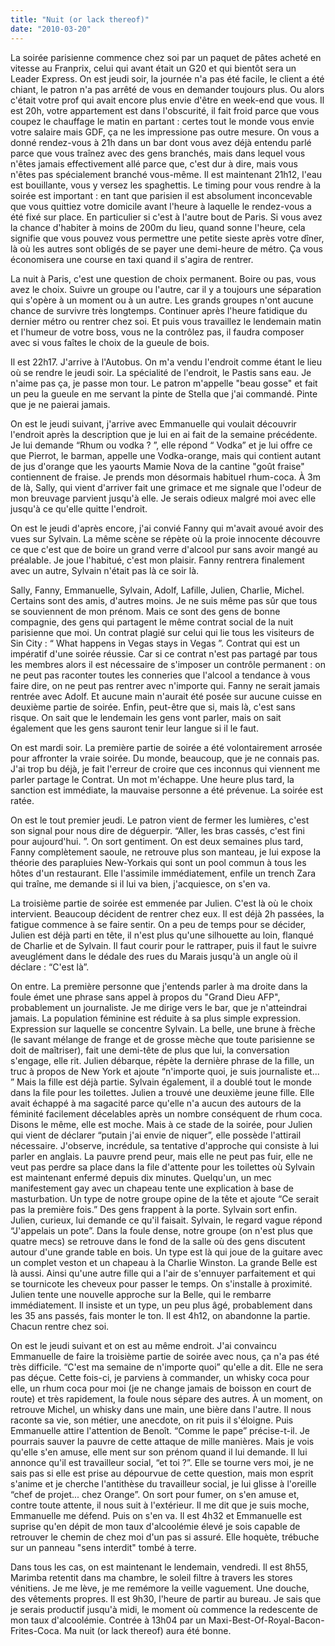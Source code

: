 ```yaml
---
title: "Nuit (or lack thereof)"
date: "2010-03-20"
---
```


La soirée parisienne commence chez soi par un paquet de pâtes acheté en vitesse au Franprix, celui qui avant était un G20 et qui bientôt sera un Leader Express. On est jeudi soir, la journée n'a pas été facile, le client a été chiant, le patron n'a pas arrêté de vous en demander toujours plus. Ou alors c'était votre prof qui avait encore plus envie d'être en week-end que vous. Il est 20h, votre appartement est dans l'obscurité, il fait froid parce que vous coupez le chauffage le matin en partant : certes tout le monde vous envie votre salaire mais GDF, ça ne les impressione pas outre mesure. On vous a donné rendez-vous à 21h dans un bar dont vous avez déjà entendu parlé parce que vous traînez avec des gens branchés, mais dans lequel vous n'êtes jamais effectivement allé parce que, c'est dur à dire, mais vous n'êtes pas spécialement branché vous-même. Il est maintenant 21h12, l'eau est bouillante, vous y versez les spaghettis. Le timing pour vous rendre à la soirée est important : en tant que parisien il est absolument inconcevable que vous quittiez votre domicile avant l'heure à laquelle le rendez-vous a été fixé sur place. En particulier si c'est à l'autre bout de Paris. Si vous avez la chance d'habiter à moins de 200m du lieu, quand sonne l'heure, cela signifie que vous pouvez vous permettre une petite sieste après votre dîner, là où les autres sont obligés de se payer une demi-heure de métro. Ça vous économisera une course en taxi quand il s'agira de rentrer.

La nuit à Paris, c'est une question de choix permanent. Boire ou pas, vous avez le choix. Suivre un groupe ou l'autre, car il y a toujours une séparation qui s'opère à un moment ou à un autre. Les grands groupes n'ont aucune chance de survivre très longtemps. Continuer après l'heure fatidique du dernier métro ou rentrer chez soi. Et puis vous travaillez le lendemain matin et l'humeur de votre boss, vous ne la contrôlez pas, il faudra composer avec si vous faîtes le choix de la gueule de bois.

Il est 22h17. J'arrive à l'Autobus. On m'a vendu l'endroit comme étant le lieu où se rendre le jeudi soir. La spécialité de l'endroit, le Pastis sans eau. Je n'aime pas ça, je passe mon tour. Le patron m'appelle "beau gosse" et fait un peu la gueule en me servant la pinte de Stella que j'ai commandé. Pinte que je ne paierai jamais.

On est le jeudi suivant, j'arrive avec Emmanuelle qui voulait découvrir l'endroit après la description que je lui en ai fait de la semaine précédente. Je lui demande “Rhum ou vodka ? ”, elle répond “ Vodka” et je lui offre ce que Pierrot, le barman, appelle une Vodka-orange, mais qui contient autant de jus d'orange que les yaourts Mamie Nova de la cantine "goût fraise" contiennent de fraise. Je prends mon désormais habituel rhum-coca. À 3m de là, Sally, qui vient d'arriver fait une grimace et me signale que l'odeur de mon breuvage parvient jusqu'à elle. Je serais odieux malgré moi avec elle jusqu'à ce qu'elle quitte l'endroit.

On est le jeudi d'après encore, j'ai convié Fanny qui m'avait avoué avoir des vues sur Sylvain. La même scène se répète où la proie innocente découvre ce que c'est que de boire un grand verre d'alcool pur sans avoir mangé au préalable. Je joue l'habitué, c'est mon plaisir. Fanny rentrera finalement avec un autre, Sylvain n'était pas là ce soir là.

Sally, Fanny, Emmanuelle, Sylvain, Adolf, Lafille, Julien, Charlie, Michel. Certains sont des amis, d'autres moins. Je ne suis même pas sûr que tous se souviennent de mon prénom. Mais ce sont des gens de bonne compagnie, des gens qui partagent le même contrat social de la nuit parisienne que moi. Un contrat plagié sur celui qui lie tous les visiteurs de Sin City : “ What happens in Vegas stays in Vegas ”. Contrat qui est un impératif d'une soirée réussie. Car si ce contrat n'est pas partagé par tous les membres alors il est nécessaire de s'imposer un contrôle permanent : on ne peut pas raconter toutes les conneries que l'alcool a tendance à vous faire dire, on ne peut pas rentrer avec n'importe qui. Fanny ne serait jamais rentrée avec Adolf. Et aucune main n'aurait été posée sur aucune cuisse en deuxième partie de soirée. Enfin, peut-être que si, mais là, c'est sans risque. On sait que le lendemain les gens vont parler, mais on sait également que les gens sauront tenir leur langue si il le faut.

On est mardi soir. La première partie de soirée a été volontairement arrosée pour affronter la vraie soirée. Du monde, beaucoup, que je ne connais pas. J'ai trop bu déjà, je fait l'erreur de croire que ces inconnus qui viennent me parler partage le Contrat. Un mot m'échappe. Une heure plus tard, la sanction est immédiate, la mauvaise personne a été prévenue. La soirée est ratée.

On est le tout premier jeudi. Le patron vient de fermer les lumières, c'est son signal pour nous dire de déguerpir. “Aller, les bras cassés, c'est fini pour aujourd'hui. ”. On sort gentiment. On est deux semaines plus tard, Fanny complètement saoule, ne retrouve plus son manteau, je lui expose la théorie des parapluies New-Yorkais qui sont un pool commun à tous les hôtes d'un restaurant. Elle l'assimile immédiatement, enfile un trench Zara qui traîne, me demande si il lui va bien, j'acquiesce, on s'en va.

La troisième partie de soirée est emmenée par Julien. C'est là où le choix intervient. Beaucoup décident de rentrer chez eux. Il est déjà 2h passées, la fatigue commence à se faire sentir. On a peu de temps pour se décider, Julien est déjà parti en tête, il n'est plus qu'une silhouette au loin, flanqué de Charlie et de Sylvain. Il faut courir pour le rattraper, puis il faut le suivre aveuglément dans le dédale des rues du Marais jusqu'à un angle où il déclare : “C'est là”.

On entre. La première personne que j'entends parler à ma droite dans la foule émet une phrase sans appel à propos du "Grand Dieu AFP", probablement un journaliste. Je me dirige vers le bar, que je n'atteindrai jamais. La population féminine est réduite à sa plus simple expression. Expression sur laquelle se concentre Sylvain. La belle, une brune à frèche (le savant mélange de frange et de grosse mèche que toute parisienne se doit de maîtriser), fait une demi-tête de plus que lui, la conversation s'engage, elle rit. Julien débarque, répète la dernière phrase de la fille, un truc à propos de New York et ajoute “n'importe quoi, je suis journaliste et... ” Mais la fille est déjà partie. Sylvain également, il a doublé tout le monde dans la file pour les toilettes. Julien a trouvé une deuxième jeune fille. Elle avait échappé à ma sagacité parce qu'elle n'a aucun des autours de la féminité facilement décelables après un nombre conséquent de rhum coca. Disons le même, elle est moche. Mais à ce stade de la soirée, pour Julien qui vient de déclarer “putain j'ai envie de niquer”, elle possède l'attirail nécessaire. J'observe, incrédule, sa tentative d'approche qui consiste à lui parler en anglais. La pauvre prend peur, mais elle ne peut pas fuir, elle ne veut pas perdre sa place dans la file d'attente pour les toilettes où Sylvain est maintenant enfermé depuis dix minutes. Quelqu'un, un mec manifestement gay avec un chapeau tente une explication à base de masturbation. Un type de notre groupe opine de la tête et ajoute “Ce serait pas la première fois.” Des gens frappent à la porte. Sylvain sort enfin. Julien, curieux, lui demande ce qu'il faisait. Sylvain, le regard vague répond “J'appelais un pote”. Dans la foule dense, notre groupe (on n'est plus que quatre mecs) se retrouve dans le fond de la salle où des gens discutent autour d'une grande table en bois. Un type est là qui joue de la guitare avec un complet veston et un chapeau à la Charlie Winston. La grande Belle est là aussi. Ainsi qu'une autre fille qui a l'air de s'ennuyer parfaitement et qui se tournicote les cheveux pour passer le temps. On s'installe à proximité. Julien tente une nouvelle approche sur la Belle, qui le rembarre immédiatement. Il insiste et un type, un peu plus âgé, probablement dans les 35 ans passés, fais monter le ton. Il est 4h12, on abandonne la partie. Chacun rentre chez soi.

On est le jeudi suivant et on est au même endroit. J'ai convaincu Emmanuelle de faire la troisième partie de soirée avec nous, ça n'a pas été très difficile. “C'est ma semaine de n'importe quoi” qu'elle a dit. Elle ne sera pas déçue. Cette fois-ci, je parviens à commander, un whisky coca pour elle, un rhum coca pour moi (je ne change jamais de boisson en court de route) et très rapidement, la foule nous sépare des autres. À un moment, on retrouve Michel, un whisky dans une main, une bière dans l'autre. Il nous raconte sa vie, son métier, une anecdote, on rit puis il s'éloigne. Puis Emmanuelle attire l'attention de Benoît. “Comme le pape” précise-t-il. Je pourrais sauver la pauvre de cette attaque de mille manières. Mais je vois qu'elle s'en amuse, elle ment sur son prénom quand il lui demande. Il lui annonce qu'il est travailleur social, “et toi ?”. Elle se tourne vers moi, je ne sais pas si elle est prise au dépourvue de cette question, mais mon esprit s'anime et je cherche l'antithèse du travailleur social, je lui glisse à l'oreille “chef de projet... chez Orange”. On sort pour fumer, on s'en amuse et, contre toute attente, il nous suit à l'extérieur. Il me dit que je suis moche, Emmanuelle me défend. Puis on s'en va. Il est 4h32 et Emmanuelle est suprise qu'en dépit de mon taux d'alcoolémie élevé je sois capable de retrouver le chemin de chez moi d'un pas si assuré. Elle hoquète, trébuche sur un panneau "sens interdit" tombé à terre.

Dans tous les cas, on est maintenant le lendemain, vendredi. Il est 8h55, Marimba retentit dans ma chambre, le soleil filtre à travers les stores vénitiens. Je me lève, je me remémore la veille vaguement. Une douche, des vêtements propres. Il est 9h30, l'heure de partir au bureau. Je sais que je serais productif jusqu'à midi, le moment où commence la redescente de mon taux d'alcoolémie. Contrée à 13h04 par un Maxi-Best-Of-Royal-Bacon-Frites-Coca. Ma nuit (or lack thereof) aura été bonne.
